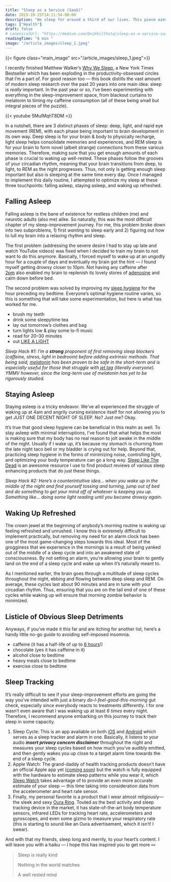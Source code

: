 ```yaml
---
title: "Sleep as a Service (SaaS)"
date: 2019-10-25T14:11:54-08:00
description: "We sleep for around a third of our lives. This piece aims to help those who read it gain greater command of their nocturnal hours."
tags: ["Health"]
draft: false
# canonicalUrl: "https://medium.com/@nikhilthota/sleep-as-a-service-saas-e0efa0924297"
readingTime: "6 min "
image: "/article_images/sleep_1.jpeg"
---
```


{{< figure class="main_image" src="/article_images/sleep_1.jpeg">}}

I recently finished Matthew Walker’s [Why We Sleep](https://www.goodreads.com/book/show/34466963-why-we-sleep), a New York Times Bestseller which has been exploding in the productivity-obsessed circles that I’m a part of. For good reason too — this book distills the vast amount of modern sleep research over the past 20 years into one main idea: sleep is *really* important. In the past year or so, I’ve been experimenting with everything in the sleep-improvement space, from blackout curtains to melatonin to timing my caffeine consumption (all of these being small but integral pieces of the puzzle).

{{< youtube 5MuIMqhT8DM >}}

In a nutshell, there are 3 distinct phases of sleep: deep, light, and rapid eye movement (REM), with each phase being important to brain development in its own way. Deep sleep is for your brain & body to physically recharge, light sleep helps consolidate memories and experiences, and REM sleep is for your brain to form novel (albeit strange) connections from these various memories. Therefore, making sure that you get enough amounts of each phase is crucial to waking up well-rested. These phases follow the grooves of your circadian rhythm, meaning that your brain transitions from deep, to light, to REM as the night progresses. Thus, not only is getting enough sleep important but also is sleeping at the same time every day. Once I managed to implement this daily routine, I attempted to optimize my sleep at these three touchpoints: falling asleep, staying asleep, and waking up refreshed.

## Falling Asleep

Falling asleep is the bane of existence for restless children (me) and neurotic adults (also me) alike. So naturally, this was the most difficult chapter of my sleep-improvement journey. For me, this problem broke down into two subproblems, 1) first *wanting* to sleep early and 2) figuring out how to lull my brain into a relaxing rhythm and sleep.

The first problem (addressing the severe desire I had to stay up late and watch YouTube videos) was fixed when I decided to train my brain to not want to do this anymore. Basically, I forced myself to wake up at an ungodly hour for a couple of days and eventually my brain got the hint — I found myself getting drowsy closer to 10pm. Not having any caffeine after [2pm](https://medium.com/the-mission/the-latest-time-you-should-drink-coffee-according-to-science-8c1db17bca21) also enabled my brain to replenish its lovely stores of [adenosine](https://thebrain.mcgill.ca/flash/i/i_03/i_03_m/i_03_m_par/i_03_m_par_cafeine.html) and calm down before bed.

The second problem was solved by improving my [sleep hygiene](https://www.sleepfoundation.org/articles/sleep-hygiene) for the hour preceding my bedtime. Everyone’s optimal hygiene routine varies, so this is something that will take some experimentation, but here is what has worked for me.

* brush my teeth
* drink some sleepytime tea
* lay out tomorrow’s clothes and bag
* turn lights low & play some lo-fi music
* read for 20–30 minutes
* out [LIKE A LIGHT](https://www.youtube.com/watch?v=9tNfVqokJ8M)

*Sleep Hack #1: I’m a **strong** proponent of first removing sleep blockers (caffeine, stress, light in bedroom) before adding extrinsic methods. That being said, [melatonin](https://www.mayoclinic.org/drugs-supplements-melatonin/art-20363071) has been proven to be safe in the short-term and is especially useful for those that struggle with [jet lag](https://www.healthline.com/health/melatonin-for-jet-lag#research) (literally everyone). YMMV however, since the long-term use of melatonin has yet to be rigorously studied.*

## Staying Asleep

Staying asleep is a tricky endeavor. We’ve all experienced the struggle of waking up at 4am and angrily cursing existence itself for not allowing you to get JUST ONE DECENT NIGHT OF SLEEP. No? Just me? Okay.

It’s true that good sleep hygiene can be beneficial in this realm as well. To stay asleep with minimal interruptions, I’ve found that what helps the most is making sure that my body has no real reason to jolt awake in the middle of the night. Usually if I wake up, it’s because my stomach is churning from the late night taco bell or my bladder is crying out for help. Beyond that, practicing sleep hygiene in the forms of minimizing noise, controlling light, and optimizing your body temperature can go a long way. [Sleep Like The Dead](https://www.sleeplikethedead.com/sleep-hygiene.html) is an awesome resource I use to find product reviews of various sleep enhancing products that do just these things.

*Sleep Hack #2: Here’s a counterintuitive idea… when you wake up in the middle of the night and find yourself tossing and turning, jump out of bed and do something to get your mind off of whatever is keeping you up. Something like… doing some light reading until you become drowsy again.*

## Waking Up Refreshed

The crown jewel at the beginning of anybody’s morning routine is waking up feeling refreshed and unrushed. I know this is extremely difficult to implement practically, but removing my need for an alarm clock has been one of the most game-changing steps towards this ideal. Most of the grogginess that we experience in the mornings is a result of being yanked out of the middle of a sleep cycle and into an awakened state of consciousness. By not setting an alarm, you’re allowing your brain to gently land on the end of a sleep cycle and wake up when it’s naturally meant to.

As I mentioned earlier, the brain goes through a multitude of sleep cycles throughout the night, ebbing and flowing between deep sleep and REM. On average, these cycles last about 90 minutes and are in tune with your circadian rhythm. Thus, ensuring that you are on the tail end of one of these cycles while waking up will ensure that morning zombie behavior is minimized.

## Listicle of Obvious Sleep Detriments

Anyways, if you’ve made it this far and are itching for another list, here’s a handy little no-go guide to avoiding self-imposed insomnia.

* caffeine (it has a half-life of up to [6 hours](https://www.news-medical.net/health/Caffeine-Pharmacology.aspx)!)
* chocolate (yes it has caffeine in it)
* alcohol close to bedtime
* heavy meals close to bedtime
* exercise close to bedtime

## Sleep Tracking

It’s really difficult to see if your sleep-improvement efforts are going the way you’ve intended with just a binary *do-I-feel-good-this-morning* gut check, especially since everybody reacts to treatments differently. I for one wasn’t even aware that I was waking up at least *6 times* every night. Therefore, I recommend anyone embarking on this journey to track their sleep in some capacity.

1. Sleep Cycle: This is an app available on both [iOS](https://apps.apple.com/us/app/sleep-cycle-smart-alarm-clock/id320606217) and [Android](https://play.google.com/store/apps/details?id=com.northcube.sleepcycle&hl=en_US) which serves as a sleep tracker and alarm in one. Basically, it listens to your audio ***insert privacy concern disclaimer*** throughout the night and measures your sleep cycles based on how much you’ve audibly emitted, and then gently wakes you up close to a target alarm time towards the end of a sleep cycle.
2. Apple Watch: The grand-daddy of health tracking products doesn’t have an official Apple app yet ([coming soon](https://9to5mac.com/2019/09/02/apple-watch-sleep-tracking-revealed-sleep-quality-battery-management-more/)) but the watch is fully equipped with the hardware to estimate sleep patterns while you wear it, which [Sleep Watch](https://apps.apple.com/app/apple-store/id1138066420) takes advantage of to provide an even more accurate estimate of your sleep — this time taking into consideration data from the accelerometer and heart rate sensor.
3. Finally, my personal favorite is a product that I wear almost religiously— the sleek and sexy [Oura Ring](https://ouraring.com/). Touted as the best activity and sleep tracking device in the market, it has state-of-the-art body temperature sensors, infrared LEDs for tracking heart rate, accelerometers and gyroscopes, and even some gizmo to measure your respiratory rate (this is starting to sound like an Oura advertisement, which it isn’t! I swear).

And with that my friends, sleep long and merrily, to your heart’s content. I will leave you with a haiku — I hope this has inspired you to get more 💤

> Sleep is really kind
>
> Nothing in the world matches
>
> A well rested mind
